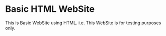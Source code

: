 # Basic HTML WebSite
This is Basic WebSite using HTML.
i.e. This WebSite is for testing purposes only.
